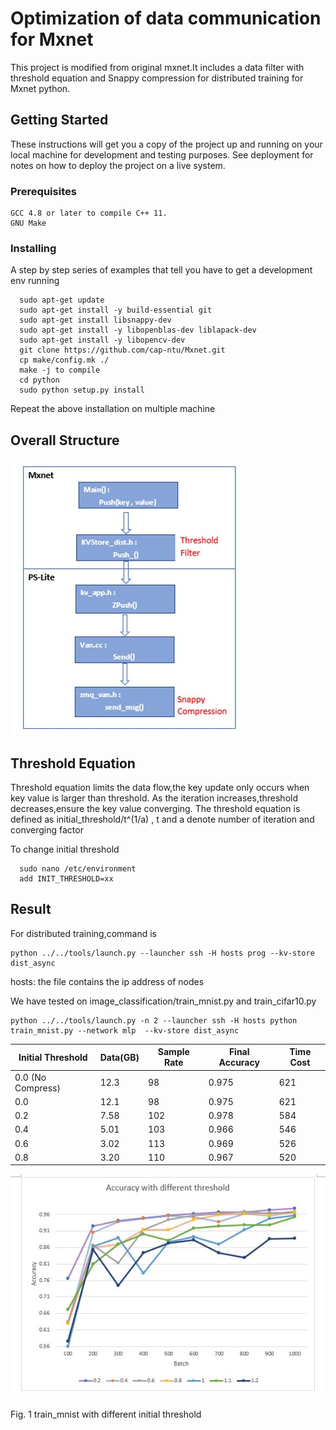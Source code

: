 # Optimization of data communication for Mxnet

This project is modified from original mxnet.It includes a data filter with threshold equation and Snappy compression for distributed training for Mxnet python.

## Getting Started

These instructions will get you a copy of the project up and running on your local machine for development and testing purposes. See deployment for notes on how to deploy the project on a live system.

### Prerequisites
	GCC 4.8 or later to compile C++ 11.
	GNU Make

### Installing

A step by step series of examples that tell you have to get a development env running
```
  sudo apt-get update
  sudo apt-get install -y build-essential git
  sudo apt-get install libsnappy-dev
  sudo apt-get install -y libopenblas-dev liblapack-dev
  sudo apt-get install -y libopencv-dev
  git clone https://github.com/cap-ntu/Mxnet.git
  cp make/config.mk ./
  make -j to compile
  cd python 
  sudo python setup.py install
```
Repeat the above installation on multiple machine

## Overall Structure

![alt text](https://github.com/cap-ntu/Mxnet/blob/master/overall%20structure.JPG)


## Threshold Equation

Threshold equation limits the data flow,the key update only occurs when key value is larger than threshold.
As the iteration increases,threshold decreases,ensure the key value converging.
The threshold equation is defined as initial_threshold/t^(1/a) , t and a denote  number of iteration and converging factor

To change initial threshold
```
  sudo nano /etc/environment
  add INIT_THRESHOLD=xx
```


## Result
For distributed training,command is
```
python ../../tools/launch.py --launcher ssh -H hosts prog --kv-store dist_async
```
hosts: the file contains the ip address of nodes




We have tested on image_classification/train_mnist.py and train_cifar10.py

```
python ../../tools/launch.py -n 2 --launcher ssh -H hosts python train_mnist.py --network mlp  --kv-store dist_async
```
| Initial Threshold | Data(GB) |  Sample Rate | Final Accuracy  | Time Cost |
| -------------| ------------- |------------- | -------------   | ----------|
|0.0 (No Compress) |  12.3  | 98  | 0.975 | 621|
|0.0  | 12.1  | 98  | 0.975 | 621 |
|0.2  | 7.58  | 102  | 0.978 | 584 |
|0.4  | 5.01  | 103  | 0.966 | 546 |
|0.6  | 3.02  | 113  | 0.969 | 526 |
|0.8  | 3.20  | 110  | 0.967 | 520 |

![alt text](https://github.com/cap-ntu/Mxnet/blob/master/train_mnist%20with%20different%20threshold.JPG)

Fig. 1 train_mnist with different initial threshold


